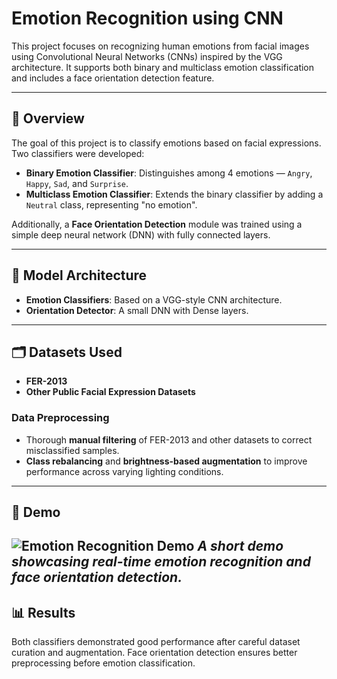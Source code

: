 # Emotion Recognition using CNN

This project focuses on recognizing human emotions from facial images using Convolutional Neural Networks (CNNs) inspired by the VGG architecture. It supports both binary and multiclass emotion classification and includes a face orientation detection feature.

---

## 🚀 Overview

The goal of this project is to classify emotions based on facial expressions. Two classifiers were developed:

- **Binary Emotion Classifier**: Distinguishes among 4 emotions — `Angry`, `Happy`, `Sad`, and `Surprise`.
- **Multiclass Emotion Classifier**: Extends the binary classifier by adding a `Neutral` class, representing "no emotion".

Additionally, a **Face Orientation Detection** module was trained using a simple deep neural network (DNN) with fully connected layers.

---

## 🧠 Model Architecture

- **Emotion Classifiers**: Based on a VGG-style CNN architecture.
- **Orientation Detector**: A small DNN with Dense layers.

---

## 🗂️ Datasets Used

- **FER-2013**
- **Other Public Facial Expression Datasets**

### Data Preprocessing

- Thorough **manual filtering** of FER-2013 and other datasets to correct misclassified samples.
- **Class rebalancing** and **brightness-based augmentation** to improve performance across varying lighting conditions.

---

## 🎥 Demo
![Emotion Recognition Demo](demo_video/demo.gif)
*A short demo showcasing real-time emotion recognition and face orientation detection.*
---

## 📊 Results

Both classifiers demonstrated good performance after careful dataset curation and augmentation. Face orientation detection ensures better preprocessing before emotion classification.
